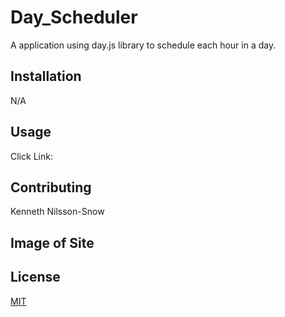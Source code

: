 # Day_Scheduler
A application using day.js library to schedule each hour in a day.
## Installation

N/A

## Usage
Click Link: 



## Contributing

Kenneth Nilsson-Snow

## Image of Site



## License

[MIT](https://choosealicense.com/licenses/mit/)